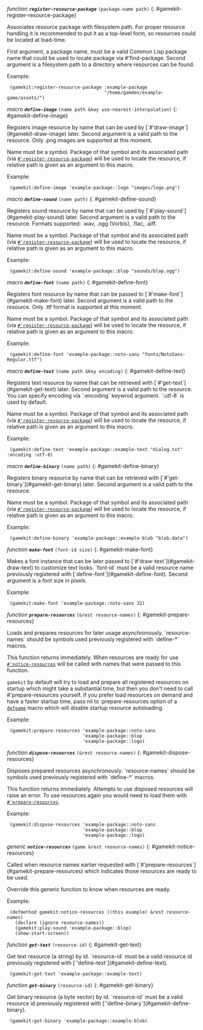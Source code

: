 *function* ***`register-resource-package`*** `(package-name path)`
{: #gamekit-register-resource-package}
<div class="bodge-docstring" markdown="block">
Associates resource package with filesystem path. For proper resource
handling it is recommended to put it as a top-level form, so resources could be
located at load-time.

First argument, a package name, must be a valid Common Lisp package name that
could be used to locate package via #'find-package. Second argument is a
filesystem path to a directory where resources can be found.

Example:
```common-lisp
 (gamekit:register-resource-package :example-package
                                    "/home/gamdev/example-game/assets/")
```
</div>

*macro* ***`define-image`*** `(name path &key use-nearest-interpolation)`
{: #gamekit-define-image}
<div class="bodge-docstring" markdown="block">
Registers image resource by name that can be used by
[`#'draw-image`](#gamekit-draw-image) later. Second argument is a valid path to
the resource.  Only .png images are supported at this moment.

Name must be a symbol. Package of that symbol and its associated path (via
[`#'register-resource-package`](#gamekit-register-resource-package)) will be
used to locate the resource, if relative path is given as an argument to this
macro.

Example:
```common-lisp
 (gamekit:define-image 'example-package::logo "images/logo.png")
```
</div>

*macro* ***`define-sound`*** `(name path)`
{: #gamekit-define-sound}
<div class="bodge-docstring" markdown="block">
Registers sound resource by name that can be used by [`#'play-sound`](#gamekit-play-sound) later.
Second argument is a valid path to the resource.  Formats supported: .wav,
.ogg (Vorbis), .flac, .aiff.

Name must be a symbol. Package of that symbol and its associated path (via
[`#'register-resource-package`](#gamekit-register-resource-package)) will be
used to locate the resource, if relative path is given as an argument to this
macro.

Example:
```common-lisp
 (gamekit:define-sound 'example-package::blop "sounds/blop.ogg")
```
</div>

*macro* ***`define-font`*** `(name path)`
{: #gamekit-define-font}
<div class="bodge-docstring" markdown="block">
Registers font resource by name that can be passed to [`#'make-font`](#gamekit-make-font) later.
Second argument is a valid path to the resource. Only .ttf format is supported
at this moment.

Name must be a symbol. Package of that symbol and its associated path (via
[`#'register-resource-package`](#gamekit-register-resource-package)) will be
used to locate the resource, if relative path is given as an argument to this
macro.

Example:
```common-lisp
 (gamekit:define-font 'example-package::noto-sans "fonts/NotoSans-Regular.ttf")
```
</div>

*macro* ***`define-text`*** `(name path &key encoding)`
{: #gamekit-define-text}
<div class="bodge-docstring" markdown="block">
Registers text resource by name that can be retrieved with [`#'get-text`](#gamekit-get-text) later.
Second argument is a valid path to the resource. You can specify encoding via
`:encoding` keywrod argument. `:utf-8` is used by default.

Name must be a symbol. Package of that symbol and its associated path (via
[`#'register-resource-package`](#gamekit-register-resource-package)) will be
used to locate the resource, if relative path is given as an argument to this
macro.

Example:
```common-lisp
 (gamekit:define-text 'example-package::example-text "dialog.txt" :encoding :utf-8)
```
</div>

*macro* ***`define-binary`*** `(name path)`
{: #gamekit-define-binary}
<div class="bodge-docstring" markdown="block">
Registers binary resource by name that can be retrieved with [`#'get-binary`](#gamekit-get-binary) later.
Second argument is a valid path to the resource.

Name must be a symbol. Package of that symbol and its associated path (via
[`#'register-resource-package`](#gamekit-register-resource-package)) will be
used to locate the resource, if relative path is given as an argument to this
macro.

Example:
```common-lisp
 (gamekit:define-binary 'example-package::example-blob "blob.data")
```
</div>

*function* ***`make-font`*** `(font-id size)`
{: #gamekit-make-font}
<div class="bodge-docstring" markdown="block">
Makes a font instance that can be later passed to [`#'draw-text`](#gamekit-draw-text) to
customize text looks. `font-id` must be a valid resource name previously registered with
[`define-font`](#gamekit-define-font). Second argument is a font size in pixels.

Example:
```common-lisp
 (gamekit:make-font 'example-package::noto-sans 32)
```
</div>

*function* ***`prepare-resources`*** `(&rest resource-names)`
{: #gamekit-prepare-resources}
<div class="bodge-docstring" markdown="block">
Loads and prepares resources for later usage asynchronously. `resource-names`
should be symbols used previously registered with `define-*` macros.

This function returns immediately. When resources are ready for use
[`#'notice-resources`](#gamekit-notice-resources) will be called with names that
were passed to this function.

`gamekit` by default will try to load and prepare all registered resources on
startup which might take a substantial time, but then you don't need to call
#'prepare-resources yourself. If you prefer load resources on demand and have a
faster startup time, pass nil to :prepare-resources option of a
[`defgame`](#gamekit-defgame) macro which will disable startup resource
autoloading.

Example:
```common-lisp
 (gamekit:prepare-resources 'example-package::noto-sans
                            'example-package::blop
                            'example-package::logo)
```
</div>

*function* ***`dispose-resources`*** `(&rest resource-names)`
{: #gamekit-dispose-resources}
<div class="bodge-docstring" markdown="block">
Disposes prepared resources asynchronously. `resource-names`
should be symbols used previously registered with `define-*` macros.

This function returns immediately. Attempts to use disposed resources will raise
an error. To use resources again you would need to load them with
[`#'prepare-resources`](#gamekit-prepare-resources).

Example:
```common-lisp
 (gamekit:dispose-resources 'example-package::noto-sans
                            'example-package::blop
                            'example-package::logo)
```
</div>

*generic* ***`notice-resources`*** `(game &rest resource-names)`
{: #gamekit-notice-resources}
<div class="bodge-docstring" markdown="block">
Called when resource names earlier requested with
[`#'prepare-resources`](#gamekit-prepare-resources) which indicates those
resources are ready to be used.

Override this generic function to know when resources are ready.

Example:
```common-lisp
 (defmethod gamekit:notice-resources ((this example) &rest resource-names)
   (declare (ignore resource-names))
   (gamekit:play-sound 'example-package::blop)
   (show-start-screen))
```
</div>

*function* ***`get-text`*** `(resource-id)`
{: #gamekit-get-text}
<div class="bodge-docstring" markdown="block">
Get text resource (a string) by id. `resource-id` must be a valid resource id
previously registered with [`'define-text`](#gamekit-define-text).

```common-lisp
 (gamekit:get-text 'example-package::example-text)
```
</div>

*function* ***`get-binary`*** `(resource-id)`
{: #gamekit-get-binary}
<div class="bodge-docstring" markdown="block">
Get binary resource (a byte vector) by id. `resource-id` must be a valid
resource id previously registered with [`'define-binary`](#gamekit-define-binary).

```common-lisp
 (gamekit:get-binary 'example-package::example-blob)
```
</div>

